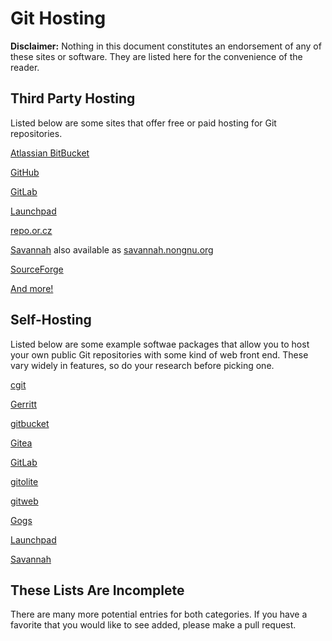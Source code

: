 # Git Hosting #

**Disclaimer:** Nothing in this document constitutes an endorsement of
any of these sites or software.  They are listed here for the
convenience of the reader.

## Third Party Hosting ##

Listed below are some sites that offer free or paid hosting for Git
repositories.

[Atlassian BitBucket](https://bitbucket.org/)

[GitHub](https://github.com/)

[GitLab](https://about.gitlab.com/)

[Launchpad](https://launchpad.net/)

[repo.or.cz](https://repo.or.cz/)

[Savannah](http://savannah.gnu.org/) also available as
[savannah.nongnu.org](http://savannah.nongnu.org/)

[SourceForge](https://sourceforge.net/)

[And more!](https://duckduckgo.com/?t=ffab&q=git+hosting&ia=web)

## Self-Hosting ##

Listed below are some example softwae packages that allow you to host
your own public Git repositories with some kind of web front end.
These vary widely in features, so do your research before picking one.

[cgit](https://git.zx2c4.com/cgit/about/)

[Gerritt](https://www.gerritcodereview.com/)

[gitbucket](https://github.com/gitbucket/gitbucket)

[Gitea](https://gitea.io/en-us/)

[GitLab](https://about.gitlab.com/install/)

[gitolite](https://gitolite.com/gitolite/)

[gitweb](https://git-scm.com/docs/gitweb)

[Gogs](https://gogs.io/)

[Launchpad](https://dev.launchpad.net/)

[Savannah](http://savannah.nongnu.org/projects/administration)


## These Lists Are Incomplete ##

There are many more potential entries for both categories.  If you
have a favorite that you would like to see added, please make a pull
request.
